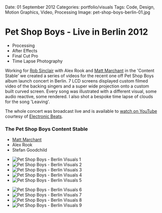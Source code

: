 Date: 01 September 2012
Categories: portfolio/visuals
Tags: Code, Design, Motion Graphics, Video, Processing
Image: pet-shop-boys-berlin-01.jpg

# Pet Shop Boys - Live in Berlin 2012

<section class="description">

<ul class="skills">
  <li>Processing</li>
  <li>After Effects</li>
  <li>Final Cut Pro</li>
  <li>Time Lapse Photography</li>
</ul>

Working for [Rob Sinclair](http://www.robsinclair.com/) with Alex Rook and [Matt Marchant](http://mattmarchant.co.uk) in the 'Content Stable' we created a series of videos for the recent one off Pet Shop Boys album launch concert in Berlin. 7 LCD screens displayed custom filmed video of the backing singers and a super wide projection onto a custom built curved screen. Every song was illustrated with a different visual, some audio reactive, some rendered. I also shot a bespoke time lapse of clouds for the song 'Leaving'.

The whole concert was broadcast live and is available to [watch on YouTube](http://www.youtube.com/watch?v=M4R4Wa3XPF0) courtesy of [Electronic Beats](http://www.electronicbeats.net).

### The Pet Shop Boys Content Stable

* [Matt Marchant](http://mattmarchant.co.uk)
* Alex Rook
* Stefan Goodchild

</section>

<ul class="image_group">
  <li class="slide"><img src="/attachments/pet-shop-boys-berlin-01.jpg" alt="Pet Shop Boys - Berlin Visuals 1"></li>
  <li class="slide"><img src="/attachments/pet-shop-boys-berlin-02.jpg" alt="Pet Shop Boys - Berlin Visuals 2"></li>
  <li class="slide"><img src="/attachments/pet-shop-boys-berlin-03.jpg" alt="Pet Shop Boys - Berlin Visuals 3"></li>
  <li class="slide"><img src="/attachments/pet-shop-boys-berlin-04.jpg" alt="Pet Shop Boys - Berlin Visuals 4"></li>
  <li class="slide"><img src="/attachments/pet-shop-boys-berlin-05.jpg" alt="Pet Shop Boys - Berlin Visuals 5"></li>
</ul>

<ul class="image_group_full_width">
  <li class="slide"><img src="/attachments/pet-shop-boys-berlin-wide-01.jpg" alt="Pet Shop Boys - Berlin Visuals 6"></li>
  <li class="slide"><img src="/attachments/pet-shop-boys-berlin-wide-02.jpg" alt="Pet Shop Boys - Berlin Visuals 7"></li>
  <li class="slide"><img src="/attachments/pet-shop-boys-berlin-wide-03.jpg" alt="Pet Shop Boys - Berlin Visuals 8"></li>
  <li class="slide"><img src="/attachments/pet-shop-boys-berlin-wide-04.jpg" alt="Pet Shop Boys - Berlin Visuals 9"></li>
</ul>